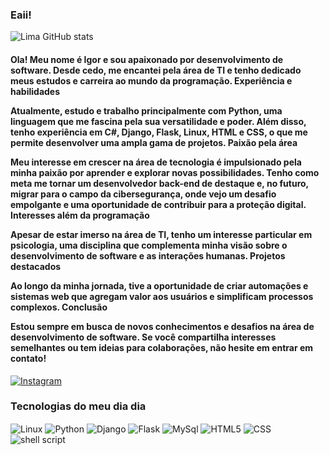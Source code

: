 ### Eaii!


![Lima GitHub stats](https://github-readme-stats.vercel.app/api?username=LimaxDev&show_icons=true&theme=transparent)

<h4>

Ola! Meu nome é Igor e sou apaixonado por desenvolvimento de software. Desde cedo, me encantei pela área de TI e tenho dedicado meus estudos e carreira ao mundo da programação.
Experiência e habilidades

Atualmente, estudo e trabalho principalmente com Python, uma linguagem que me fascina pela sua versatilidade e poder. Além disso, tenho experiência em C#, Django, Flask, Linux, HTML e CSS, o que me permite desenvolver uma ampla gama de projetos.
Paixão pela área

Meu interesse em crescer na área de tecnologia é impulsionado pela minha paixão por aprender e explorar novas possibilidades. Tenho como meta me tornar um desenvolvedor back-end de destaque e, no futuro, migrar para o campo da cibersegurança, onde vejo um desafio empolgante e uma oportunidade de contribuir para a proteção digital.
Interesses além da programação

Apesar de estar imerso na área de TI, tenho um interesse particular em psicologia, uma disciplina que complementa minha visão sobre o desenvolvimento de software e as interações humanas.
Projetos destacados

Ao longo da minha jornada, tive a oportunidade de criar automações e sistemas web que agregam valor aos usuários e simplificam processos complexos.
Conclusão

Estou sempre em busca de novos conhecimentos e desafios na área de desenvolvimento de software. Se você compartilha interesses semelhantes ou tem ideias para colaborações, não hesite em entrar em contato!
    

</h4>

[![Instagram](https://img.shields.io/badge/Instagram-E4405F?style=for-the-badge&logo=instagram&logoColor=white)](https://www.instagram.com/_igorlima._?igsh=amZqNGFscGNodXN2)

### Tecnologias do meu dia dia

<div style="display: inline_block">
    <img align="center" alt="Linux" src="https://img.shields.io/badge/Linux-FCC624?style=for-the-badge&logo=linux&logoColor=black"/>
    <img align="center" alt="Python" src="https://img.shields.io/badge/Python-14354C?style=for-the-badge&logo=python&logoColor=white"/>
    <img align="center" alt="Django" src="https://img.shields.io/badge/Django-092E20?style=for-the-badge&logo=django&logoColor=white"/>
    <img align="center" alt="Flask" src="https://img.shields.io/badge/Flask-000000?style=for-the-badge&logo=flask&logoColor=white"/>
    <img align="center" alt="MySql" src="https://img.shields.io/badge/MySQL-00000F?style=for-the-badge&logo=mysql&logoColor=white"/>
    <img align="center" alt="HTML5" src="https://img.shields.io/badge/HTML5-E34F26?style=for-the-badge&logo=html5&logoColor=white"/>
    <img align="center" alt="CSS" src="https://img.shields.io/badge/CSS3-1572B6?style=for-the-badge&logo=css3&logoColor=white"/>
    <img align="center" alt="shell script" src="https://img.shields.io/badge/Shell_Script-121011?style=for-the-badge&logo=gnu-bash&logoColor=white"/>
</div>
